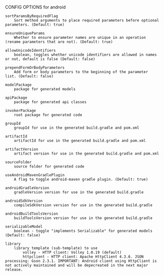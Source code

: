 
CONFIG OPTIONS for android

	sortParamsByRequiredFlag
	    Sort method arguments to place required parameters before optional parameters. (Default: true)

	ensureUniqueParams
	    Whether to ensure parameter names are unique in an operation (rename parameters that are not). (Default: true)

	allowUnicodeIdentifiers
	    boolean, toggles whether unicode identifiers are allowed in names or not, default is false (Default: false)

	prependFormOrBodyParameters
	    Add form or body parameters to the beginning of the parameter list. (Default: false)

	modelPackage
	    package for generated models

	apiPackage
	    package for generated api classes

	invokerPackage
	    root package for generated code

	groupId
	    groupId for use in the generated build.gradle and pom.xml

	artifactId
	    artifactId for use in the generated build.gradle and pom.xml

	artifactVersion
	    artifact version for use in the generated build.gradle and pom.xml

	sourceFolder
	    source folder for generated code

	useAndroidMavenGradlePlugin
	    A flag to toggle android-maven gradle plugin. (Default: true)

	androidGradleVersion
	    gradleVersion version for use in the generated build.gradle

	androidSdkVersion
	    compileSdkVersion version for use in the generated build.gradle

	androidBuildToolsVersion
	    buildToolsVersion version for use in the generated build.gradle

	serializableModel
	    boolean - toggle "implements Serializable" for generated models (Default: false)

	library
	    library template (sub-template) to use
	        volley - HTTP client: Volley 1.0.19 (default)
	        httpclient - HTTP client: Apache HttpClient 4.3.6. JSON processing: Gson 2.3.1. IMPORTANT: Android client using HttpClient is not actively maintained and will be depecreated in the next major release.


